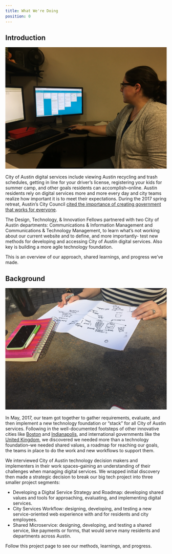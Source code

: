 ```yaml
---
title: What We're Doing
position: 0
---
```


## Introduction

![image of City of Austin Technologist](/uploads/Jasmine%20Shares%20Work.jpeg)

City of Austin digital services include viewing Austin recycling and trash schedules, getting in line for your driver’s license, registering your kids for summer camp, and other goals residents can accomplish–online. Austin residents rely on digital services more and more every day and city teams realize how important it is to meet their expectations. During the 2017 spring retreat, Austin’s City Council [cited the importance of creating government that works for everyone](http://projects.austintexas.io/smart-city-strategic-roadmap/).

The Design, Technology, & Innovation Fellows partnered with two City of Austin departments: Communications & Information Management and Communications & Technology Management, to learn what’s not working about our current website and to define, and more importantly- test new methods for developing and accessing City of Austin digital services. Also key is building a more agile technology foundation.

This is an overview of our approach, shared learnings, and progress we’ve made.

## Background

![image of Elizabeth drawing a reflection timeline](/uploads/Elizabeth%20Draws%20Timeline.jpeg)

In May, 2017, our team got together to gather requirements, evaluate, and then implement a new technology foundation or “stack” for all City of Austin services. Following in the well-documented footsteps of other innovative cities like [Boston](https://www.boston.gov/departments/digital-team) and [Indianapolis](https://shift.indy.gov/), and international governments like the [United Kingdom](https://www.gov.uk/government/organisations/government-digital-service), we discovered we needed more than a technology foundation–we needed shared values, a roadmap for reaching our goals, the teams in place to do the work and new workflows to support them.

We interviewed City of Austin technology decision makers and implementers in their work spaces–gaining an understanding of their challenges when managing digital services. We wrapped initial discovery then made a strategic decision to break our big tech project into three smaller project segments:

* Developing a Digital Service Strategy and Roadmap: developing shared values and tools for approaching, evaluating, and implementing digital services.
* City Services Workflow: designing, developing, and testing a new service-oriented web experience with and for residents and city employees.
* Shared Microservice: designing, developing, and testing a shared service, like payments or forms, that would serve many residents and departments across Austin.

Follow this project page to see our methods, learnings, and progress.
